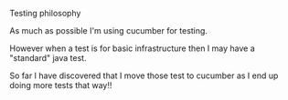 Testing philosophy

As much as possible I'm using cucumber for testing.

However when a test is for basic infrastructure then I may have a "standard" java test.

So far I have discovered that I move those test to cucumber as I end up doing more
tests that way!! 